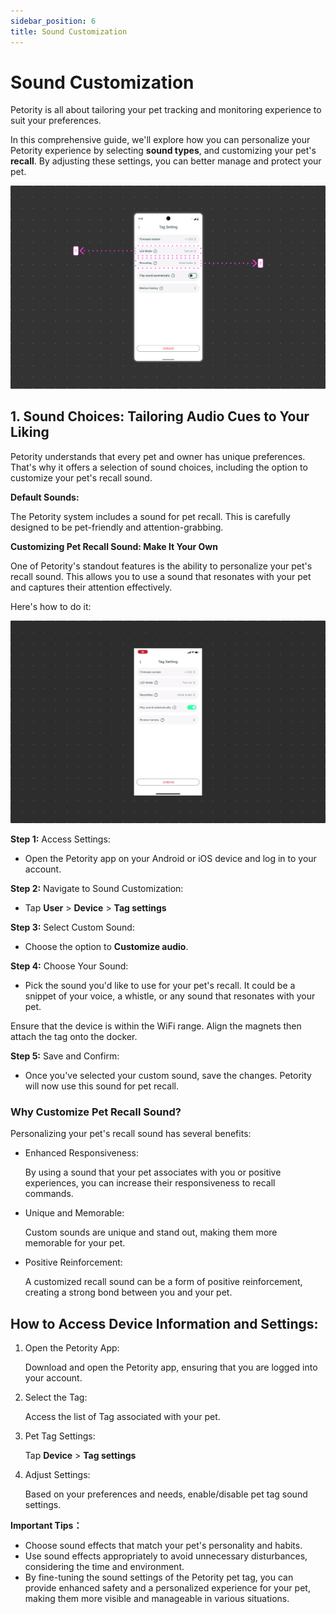 ```yaml
---
sidebar_position: 6
title: Sound Customization
---
```


# Sound Customization
Petority is all about tailoring your pet tracking and monitoring experience to suit your preferences. 

In this comprehensive guide, we'll explore how you can personalize your Petority experience by selecting **sound types**, and customizing your pet's **recall**. By adjusting these settings, you can better manage and protect your pet.

![Tag light](/img/light-sound/Light-and-Sound.jpg)

## 1. Sound Choices: Tailoring Audio Cues to Your Liking
Petority understands that every pet and owner has unique preferences. That's why it offers a selection of sound choices, including the option to customize your pet's recall sound.

**Default Sounds:** 

The Petority system includes a sound for pet recall. This is carefully designed to be pet-friendly and attention-grabbing. 

**Customizing Pet Recall Sound: Make It Your Own**

One of Petority's standout features is the ability to personalize your pet's recall sound. This allows you to use a sound that resonates with your pet and captures their attention effectively. 

Here's how to do it:

![Sound Settings](/img/light-sound/Audio.gif)

**Step 1:** Access Settings:

+ Open the Petority app on your Android or iOS device and log in to your account.

**Step 2:** Navigate to Sound Customization:

+ Tap **User** > **Device** > **Tag settings**

**Step 3:** Select Custom Sound:

+ Choose the option to **Customize audio**.

**Step 4:** Choose Your Sound:

+ Pick the sound you'd like to use for your pet's recall. It could be a snippet of your voice, a whistle, or any sound that resonates with your pet.

Ensure that the device is within the WiFi range. Align the magnets then attach the tag onto the docker.

**Step 5:** Save and Confirm:

+ Once you've selected your custom sound, save the changes. Petority will now use this sound for pet recall.

### Why Customize Pet Recall Sound?

Personalizing your pet's recall sound has several benefits:

+ Enhanced Responsiveness:

    By using a sound that your pet associates with you or positive experiences, you can increase their responsiveness to recall commands.

+ Unique and Memorable:
    
    Custom sounds are unique and stand out, making them more memorable for your pet.

+ Positive Reinforcement:
    
    A customized recall sound can be a form of positive reinforcement, creating a strong bond between you and your pet.

## How to Access Device Information and Settings:
1. Open the Petority App: 

    Download and open the Petority app, ensuring that you are logged into your account.
2. Select the Tag: 

    Access the list of Tag associated with your pet.
3. Pet Tag Settings:

    Tap **Device** > **Tag settings**
4. Adjust Settings: 

    Based on your preferences and needs, enable/disable pet tag sound settings.
    
**Important Tips：**
+ Choose sound effects that match your pet's personality and habits.
+ Use sound effects appropriately to avoid unnecessary disturbances, considering the time and environment.
+ By fine-tuning the sound settings of the Petority pet tag, you can provide enhanced safety and a personalized experience for your pet, making them more visible and manageable in various situations.
